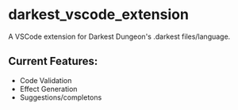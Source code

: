 # darkest_vscode_extension

A VSCode extension for Darkest Dungeon's .darkest files/language.

## Current Features:

- Code Validation
- Effect Generation
- Suggestions/completons
